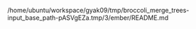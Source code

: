/home/ubuntu/workspace/gyak09/tmp/broccoli_merge_trees-input_base_path-pASVgEZa.tmp/3/ember/README.md